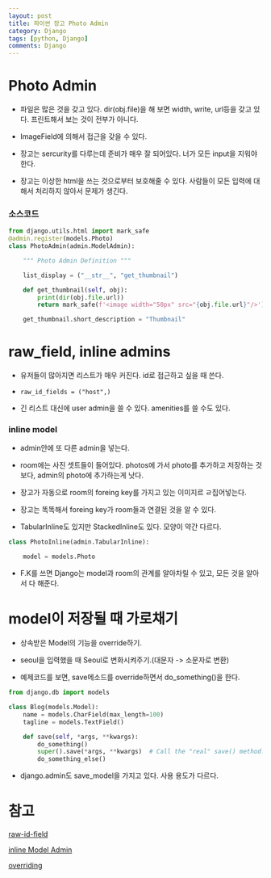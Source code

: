 ```yaml
---
layout: post
title: 파이썬 장고 Photo Admin
category: Django
tags: [python, Django]
comments: Django
---
```


# Photo Admin

- 파일은 많은 것을 갖고 있다. dir(obj.file)을 해 보면 width, write, url등을 갖고 있다. 프린트해서 보는 것이 전부가 아니다.

- ImageField에 의해서 접근을 갖을 수 있다.

- 장고는 sercurity를 다루는데 준비가 매우 잘 되어있다. 너가 모든 input을 지워야 한다.

- 장고는 이상한 html을 쓰는 것으로부터 보호해줄 수 있다. 사람들이 모든 입력에 대해서 처리하지 않아서 문제가 생긴다.

### 소스코드

```python
from django.utils.html import mark_safe
@admin.register(models.Photo)
class PhotoAdmin(admin.ModelAdmin):

    """ Photo Admin Definition """

    list_display = ("__str__", "get_thumbnail")

    def get_thumbnail(self, obj):
        print(dir(obj.file.url))
        return mark_safe(f'<image width="50px" src="{obj.file.url}"/>')

    get_thumbnail.short_description = "Thumbnail"
```

# raw_field, inline admins

- 유저들이 많아지면 리스트가 매우 커진다. id로 접근하고 싶을 때 쓴다.

- `raw_id_fields = ("host",)`

- 긴 리스트 대신에 user admin을 쓸 수 있다. amenities를 쓸 수도 있다.

### inline model

- admin안에 또 다른 admin을 넣는다.

- room에는 사진 셋트들이 들어있다. photos에 가서 photo를 추가하고 저장하는 것 보다, admin의  photo에 추가하는게 낫다.

- 장고가 자동으로 room의 foreing key를 가지고 있는 이미지르 ㄹ집어넣는다.

- 장고는 똑똑해서 foreing key가 room들과 연결된 것을 알 수 있다.

- TabularInline도 있지만 StackedInline도 있다. 모양이 약간 다르다.

```python
class PhotoInline(admin.TabularInline):

    model = models.Photo

```

- F.K를 쓰면 Django는 model과 room의 관계를 알아차릴 수 있고, 모든 것을 알아서 다 해준다.

# model이 저장될 때 가로채기

- 상속받은 Model의 기능을 override하기.

- seoul을 입력했을 때 Seoul로 변화시켜주기.(대문자 -> 소문자로 변환)

- 예제코드를 보면, save메소드를 override하면서 do_something()을 한다.

```python
from django.db import models

class Blog(models.Model):
    name = models.CharField(max_length=100)
    tagline = models.TextField()

    def save(self, *args, **kwargs):
        do_something()
        super().save(*args, **kwargs)  # Call the "real" save() method.
        do_something_else()
```

- django.admin도 save_model을 가지고 있다. 사용 용도가 다르다.


# 참고

[raw-id-field](https://docs.djangoproject.com/en/2.2/ref/contrib/admin/#django.contrib.admin.InlineModelAdmin.raw_id_fields)

[inline Model Admin](https://docs.djangoproject.com/en/2.2/ref/contrib/admin/#django.contrib.admin.InlineModelAdmin)

[overriding](https://docs.djangoproject.com/en/2.2/topics/db/models/#overriding-predefined-model-methods)